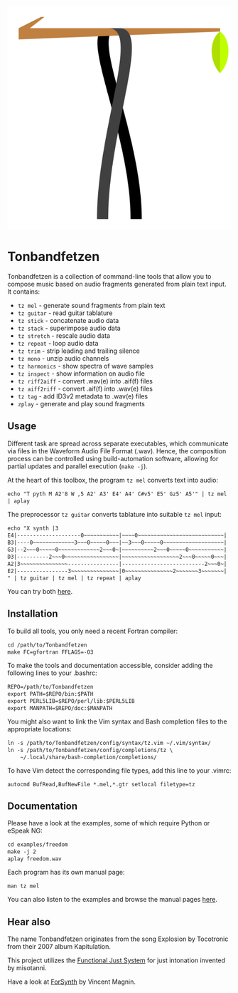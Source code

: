 ![Tonbandfetzen logo](logo/Tonbandfetzen.svg)

# Tonbandfetzen

Tonbandfetzen is a collection of command-line tools that allow you to compose
music based on audio fragments generated from plain text input. It contains:

* `tz mel` - generate sound fragments from plain text
* `tz guitar` - read guitar tablature
* `tz stick` - concatenate audio data
* `tz stack` - superimpose audio data
* `tz stretch` - rescale audio data
* `tz repeat` - loop audio data
* `tz trim` - strip leading and trailing silence
* `tz mono` - unzip audio channels
* `tz harmonics` - show spectra of wave samples
* `tz inspect` - show information on audio file
* `tz riff2aiff` - convert .wav(e) into .aif(f) files
* `tz aiff2riff` - convert .aif(f) into .wav(e) files
* `tz tag` - add ID3v2 metadata to .wav(e) files
* `zplay` - generate and play sound fragments

## Usage

Different task are spread across separate executables, which communicate via
files in the Waveform Audio File Format (.wav). Hence, the composition process
can be controlled using build-automation software, allowing for partial updates
and parallel execution (`make -j`).

At the heart of this toolbox, the program `tz mel` converts text into audio:

    echo "T pyth M A2'8 W ,5 A2' A3' E4' A4' C#v5' E5' Gz5' A5'" | tz mel | aplay

The preprocessor `tz guitar` converts tablature into suitable `tz mel` input:

    echo "X synth |3
    E4|--------------------0~~~~~~~~~~~|~~~~0~~~~~~~~~~~~~~~~~~~~~~~~~~~|
    B3|----0~~~~~~~~~~~~~3~~~0~~~~~0~~~|~~3~~~0~~~~~0~~~~~~~~~~~~~~~~~~~|
    G3|--2~~~0~~~~~0~~~~~~~~~~~~~2~~~0~|~~~~~~~~~~2~~~0~~~~~0~~~~~~~~~~~|
    D3|----------2~~~0~~~~~~~~~~~~~~~~~|~~~~~~~~~~~~~~~~~~2~~~0~~~~~0~~~|
    A2|3~~~~~~~~~~~~~~~----------------|--------------------------2~~~0~|
    E2|----------------3~~~~~~~~~~~~~~~|0~~~~~~~~~~~~~~~2~~~~~~~3~~~~~~~|
    " | tz guitar | tz mel | tz repeat | aplay

You can try both [here](https://janberges.de/tz.cgi).

## Installation

To build all tools, you only need a recent Fortran compiler:

    cd /path/to/Tonbandfetzen
    make FC=gfortran FFLAGS=-O3

To make the tools and documentation accessible, consider adding the following
lines to your .bashrc:

    REPO=/path/to/Tonbandfetzen
    export PATH=$REPO/bin:$PATH
    export PERL5LIB=$REPO/perl/lib:$PERL5LIB
    export MANPATH=$REPO/doc:$MANPATH

You might also want to link the Vim syntax and Bash completion files to the
appropriate locations:

    ln -s /path/to/Tonbandfetzen/config/syntax/tz.vim ~/.vim/syntax/
    ln -s /path/to/Tonbandfetzen/config/completions/tz \
        ~/.local/share/bash-completion/completions/

To have Vim detect the corresponding file types, add this line to your .vimrc:

    autocmd BufRead,BufNewFile *.mel,*.gtr setlocal filetype=tz

## Documentation

Please have a look at the examples, some of which require Python or eSpeak NG:

    cd examples/freedom
    make -j 2
    aplay freedom.wav

Each program has its own manual page:

    man tz mel

You can also listen to the examples and browse the manual pages
[here](https://io.janberges.de/Tonbandfetzen).

## Hear also

The name Tonbandfetzen originates from the song Explosion by Tocotronic from
their 2007 album Kapitulation.

This project utilizes the [Functional Just System](https://misotanni.github.io)
for just intonation invented by misotanni.

Have a look at [ForSynth](https://vmagnin.github.io/forsynth) by Vincent Magnin.

